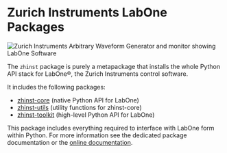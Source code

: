 # Zurich Instruments LabOne Packages

![Zurich Instruments Arbitrary Waveform Generator and monitor showing LabOne Software](https://people.zhinst.com/~danielw/pypi/hdawg_labone_pic02.jpg)


The `zhinst` package is purely a metapackage that installs the whole Python API
stack for LabOne&reg;, the Zurich Instruments control software.

It includes the following packages:

* [zhinst-core](https://pypi.org/project/zhinst-core/) (native Python API for LabOne)
* [zhinst-utils](https://pypi.org/project/zhinst-utils/) (utility functions for zhinst-core)
* [zhinst-toolkit](https://pypi.org/project/zhinst-toolkit/) (high-level Python API for LabOne)

This package includes everything required to interface with LabOne form within Python.
For more information see the dedicated package documentation or the
[online documentation](https://docs.zhinst.com).